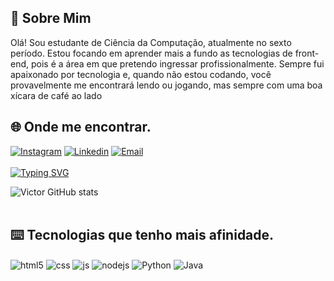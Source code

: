 ## 👋 Sobre Mim
 Olá! Sou estudante de Ciência da Computação, atualmente no sexto período. Estou focando em aprender mais a fundo as tecnologias de front-end, pois é a área em que pretendo ingressar profissionalmente. Sempre fui apaixonado por tecnologia e, quando não estou codando, você provavelmente me encontrará lendo ou jogando, mas sempre com uma boa xícara de café ao lado
## 🌐 Onde me encontrar.
[![Instagram](https://img.shields.io/badge/Instagram-E4405F?style=for-the-badge&logo=instagram&logoColor=white)](https://www.instagram.com/imvictorariel/)
[![Linkedin](https://img.shields.io/badge/LinkedIn-0077B5?style=for-the-badge&logo=linkedin&logoColor=white)](https://www.linkedin.com/in/victor-lima-043b61286)
[![Email](https://img.shields.io/badge/Gmail-D14836?style=for-the-badge&logo=gmail&logoColor=white)](victorarielima@gmail.com) 
<br><br>
[![Typing SVG](https://readme-typing-svg.demolab.com?font=Fira+Code&duration=3500&pause=1000&color=7F3ACE&vCenter=true&width=435&lines=Front-end+developer+%F0%9F%A7%91%F0%9F%8F%BC%E2%80%8D%F0%9F%92%BB%F0%9F%92%BB;Em+desenvolvimento%F0%9F%94%A7;Melhor+a+cada+dia+%F0%9F%93%88)](https://git.io/typing-svg)

![ Victor GitHub stats](https://github-readme-stats.vercel.app/api?username=victorarielima&show_icons=true&theme=midnight-purple)
<br><br>


## ⌨️ Tecnologias que tenho mais afinidade.
<div style="display: inline_block">
  <img align="center" alt="html5" src="https://img.shields.io/badge/HTML5-E34F26?style=for-the-badge&logo=html5&logoColor=white" />
  <img align="center" alt="css" src="https://img.shields.io/badge/CSS3-1572B6?style=for-the-badge&logo=css3&logoColor=white" />
  <img align="center" alt="js" src="https://img.shields.io/badge/JavaScript-F7DF1E?style=for-the-badge&logo=javascript&logoColor=black" />
  <img align="center" alt="nodejs" src="https://img.shields.io/badge/Node.js-43853D?style=for-the-badge&logo=node.js&logoColor=white" />
  <img align="center" alt="Python" src= "https://img.shields.io/badge/Python-14354C?style=for-the-badge&logo=python&logoColor=white "/>
  <img align="center" alt="Java" src= "https://img.shields.io/badge/Java-ED8B00?style=for-the-badge&logo=openjdk&logoColor=white"/>
</div><br/>



